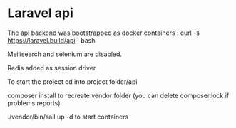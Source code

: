 # Laravel api

The api backend was bootstrapped as docker containers : curl -s https://laravel.build/api | bash

Meilisearch and selenium are disabled.

Redis added as session driver.

To start the project cd into project folder/api

composer install to recreate vendor folder (you can delete composer.lock if problems reports)

./vendor/bin/sail up -d to start containers
